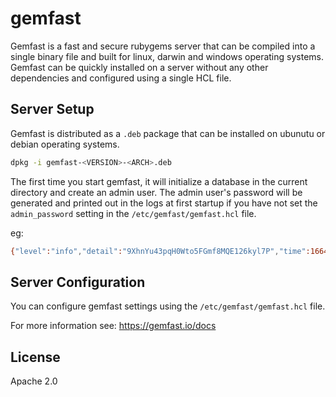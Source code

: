 # gemfast

Gemfast is a fast and secure rubygems server that can be compiled into a single binary file and built for linux, darwin and windows operating systems. Gemfast can be quickly installed on a server without any other dependencies and configured using a single HCL file.

## Server Setup

Gemfast is distributed as a `.deb` package that can be installed on ubunutu or debian operating systems.

```bash
dpkg -i gemfast-<VERSION>-<ARCH>.deb
```

The first time you start gemfast, it will initialize a database in the current directory and create an admin user. The admin user's password will be generated and printed out in the logs at first startup if you have not set the `admin_password` setting in the `/etc/gemfast/gemfast.hcl` file.

eg:

```bash
{"level":"info","detail":"9XhnYu43pqH0Wto5FGmf8MQE126kyl7P","time":1664910687,"message":"generated admin password"}
```

## Server Configuration

You can configure gemfast settings using the `/etc/gemfast/gemfast.hcl` file.

For more information see: https://gemfast.io/docs

## License

Apache 2.0
